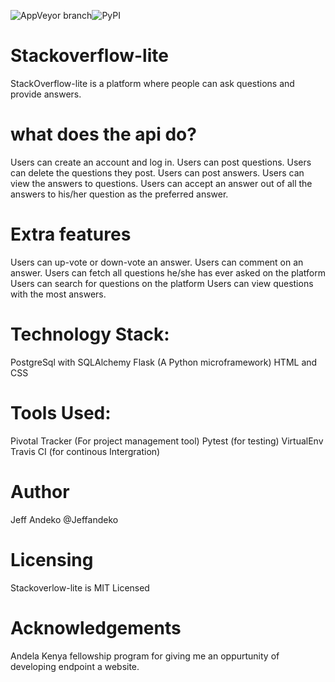 


![AppVeyor branch](https://img.shields.io/appveyor/ci/gruntjs/grunt/master.svg)![PyPI](https://img.shields.io/pypi/v/nine.svg)




# Stackoverflow-lite
StackOverflow-lite is a platform where people can ask questions and provide answers.
# what does the api do?
Users can create an account and log in. 
Users can post questions. Users can delete the questions they post. 
Users can post answers. Users can view the answers to questions. 
Users can accept an answer out of all the answers to his/her question as the preferred answer.

# Extra features
Users can up-vote or down-vote an answer.
Users can comment on an answer.
Users can fetch all questions 
he/she has ever asked on the platform Users can search for questions on the platform Users can view questions with the most answers.

# Technology Stack:
PostgreSql with SQLAlchemy Flask (A Python microframework) HTML and CSS

# Tools Used:
Pivotal Tracker (For project management tool) Pytest (for testing) VirtualEnv Travis CI (for continous Intergration)

# Author
Jeff Andeko @Jeffandeko

# Licensing
Stackoverlow-lite is MIT Licensed

# Acknowledgements
Andela Kenya fellowship program for giving me an oppurtunity of developing endpoint a website.
